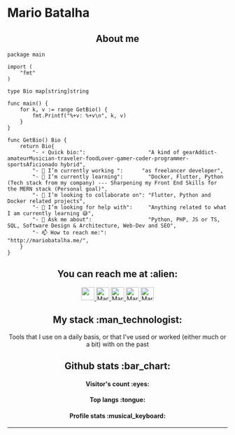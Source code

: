 # Mario Batalha

<h2 align="center">About me</h2>

```golang
package main

import (
	"fmt"
)

type Bio map[string]string

func main() {
	for k, v := range GetBio() {
		fmt.Printf("%+v: %+v\n", k, v)
	}
}

func GetBio() Bio {
	return Bio{
		"- ⚡ Quick bio:":                    "A kind of gearAddict-amateurMusician-traveler-foodLover-gamer-coder-programmer-sportsAficionado hybrid",
		"- 🔭 I’m currently working ":      "as freelancer developer",
		"- 🌱 I’m currently learning":        "Docker, Flutter, Python (Tech stack from my company) --- Sharpening my Front End Skills for the MERN stack (Personal goal)",
		"- 👯 I’m looking to collaborate on": "Flutter, Python and Docker related projects",
		"- 🤔 I’m looking for help with":     "Anything related to what I am currently learning 😅",
		"- 💬 Ask me about":                  "Python, PHP, JS or TS, SQL, Software Design & Architecture, Web-Dev and SEO",
		"- 📫 How to reach me:":              "http://mariobatalha.me/",
	}
}
```

<h2 align="center">You can reach me at :alien:</h2>

<p align="center">
  <a href="https://dev.to/mariobatalha">
    <img src="https://www.vectorlogo.zone/logos/medium/medium-icon.svg" height="30" width="30">
  </a>

  <a href="https://www.linkedin.com/in/m%C3%A1rio-batalha-silva-5a4068180/">
    <img src="https://www.vectorlogo.zone/logos/linkedin/linkedin-icon.svg" alt="Mario Batalha's LinkedIn Profile" height="30" width="30">
  </a>

  <a href="https://stackoverflow.com/users/2946413/angel-santiago-jaime-zavala?tab=profile">
    <img src="https://www.vectorlogo.zone/logos/stackoverflow/stackoverflow-icon.svg" alt="Mario Batalha's Stack Overflow Profile" height="30" width="30">
  </a>

  <a href="https://stackoverflow.com/users/14004075/m%c3%a1rio-batalha">
    <img src="https://www.vectorlogo.zone/logos/stackexchange/stackexchange-icon.svg" alt="Mario Batalha's Stack Exchange Profile" height="30" width="30">
  </a>

  
  <a href="https://mariobatalha9.medium.com/">
    <img src="https://www.vectorlogo.zone/logos/medium/medium-tile.svg" alt="Mario Batalha's Medium Profile" height="30" width="30">
  </a>
</p>

<h2 align="center">My stack :man_technologist:</h2>

<p align="center">Tools that I use on a daily basis, or that I've used or worked (either much or a bit) with on the past</p>

<h2 align="center">Github stats :bar_chart:</h2>

<h4 align="center">Visitor's count :eyes:</h4>


<h4 align="center">Top langs :tongue:</h4>

<h4 align="center">Profile stats :musical_keyboard:</h4>



---
